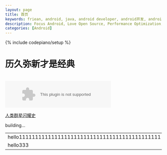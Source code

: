 ```yaml
---
layout: page
title: 首页
keywords: friean, android, java, android developer, android开发, android技术分享, performance
description: Focus Android, Love Open Source, Performance Optimization, Coding now
categories: [Android]
---
```

{% include codepiano/setup %}
<!--<img src="/image/bg_home.jpg" width="100%" height="300"/> -->  

# 历久弥新才是经典

<br/>  


<embed src="http://music.163.com/style/swf/widget.swf?sid=2102361&type=2&auto=1&width=320&height=66" width="340" height="86"  allowNetworking="all"/> 
<br/>

 <a href="/posts">人类群星闪耀史</a>
 
 building...

<!-- <a href="/posts">逸事录</a>

 <a href="/posts">博客</a>-->

<!--<a href="/apk/stetho_sample.apk">下载</a>-->

<table>
    <tr>
        <td>hello11111111111111111111111111111111111111111111</td>
        <td>hello22222222222222                              </td>
        <td>hello333333333333333333333333333333333333        </td>
    </tr>
     <tr>
        <td>hello333                                         </td>
        <td>hello4444444444444444444444                      </td>
        <td>hello555555555555555555555555555555555555        </td>
    </tr>
</table>



<br />

<div id="comment-hook">
<!-- 多说评论框 start -->
	<div class="ds-thread" data-thread-key="88888" data-title="{{ page.title }}" data-url="http://friean.cn{{ page.url }}"></div>
<!-- 多说评论框 end -->
<!-- 多说公共JS代码 start (一个网页只需插入一次) -->
<script type="text/javascript">
var duoshuoQuery = {short_name:"frieancn"};
	(function() {
		var ds = document.createElement('script');
		ds.type = 'text/javascript';ds.async = true;
		ds.src = (document.location.protocol == 'https:' ? 'https:' : 'http:') + '//static.duoshuo.com/embed.js';
		ds.charset = 'UTF-8';
		(document.getElementsByTagName('head')[0] 
		 || document.getElementsByTagName('body')[0]).appendChild(ds);
	})();
</script>
<!-- 多说公共JS代码 end -->
</div>
